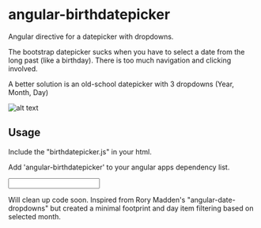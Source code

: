 angular-birthdatepicker
=======================

Angular directive for a datepicker with dropdowns.

The bootstrap datepicker sucks when you have to select a date from the long past (like a birthday). There is too much navigation and clicking involved.

A better solution is an old-school datepicker with 3 dropdowns (Year, Month, Day)

![alt text](http://i61.tinypic.com/24vnn8y.png)

Usage
-----

Include the "birthdatepicker.js" in your html.

Add 'angular-birthdatepicker' to your angular apps dependency list. 

<input type="text" birthdatepicker ng-model="birthday" />

Will clean up code soon. Inspired from Rory Madden's "angular-date-dropdowns" but created a minimal footprint and day item filtering based on selected month.

